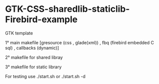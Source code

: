 # GTK-CSS-sharedlib-staticlib-Firebird-example
GTK template

1° main makefile [gresource (css , glade(xml)) , fbq (firebird embedded C sql) , callbacks (dynamic)]

2° makefile for shared libray 

3° makefile for static library 


For testing use
./start.sh 
or
./start.sh -d


